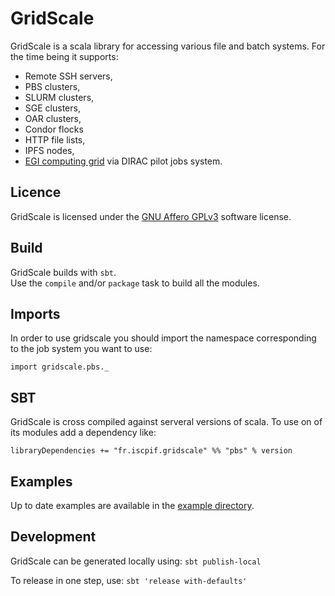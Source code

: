 GridScale
=========

GridScale is a scala library for accessing various file and batch systems. For the time being it supports:
* Remote SSH servers,
* PBS clusters,
* SLURM clusters,
* SGE clusters,
* OAR clusters,
* Condor flocks
* HTTP file lists,
* IPFS nodes,
* [EGI computing grid](https://www.egi.eu/) via DIRAC pilot jobs system.

Licence
-------
GridScale is licensed under the [GNU Affero GPLv3](LICENSE.md) software license.

Build
-------
GridScale builds with `sbt`.  
Use the `compile` and/or `package` task to build all the modules.  

Imports
-------
In order to use gridscale you should import the namespace corresponding to the job system you want to use:

    import gridscale.pbs._


SBT 
-------------
GridScale is cross compiled against serveral versions of scala. To use on of its modules add a dependency like:

    libraryDependencies += "fr.iscpif.gridscale" %% "pbs" % version

Examples
--------
Up to date examples are available in the [example directory](examples/).

Development
--------
GridScale can be generated locally using:
`sbt publish-local`

To release in one step, use:
`sbt 'release with-defaults'`
